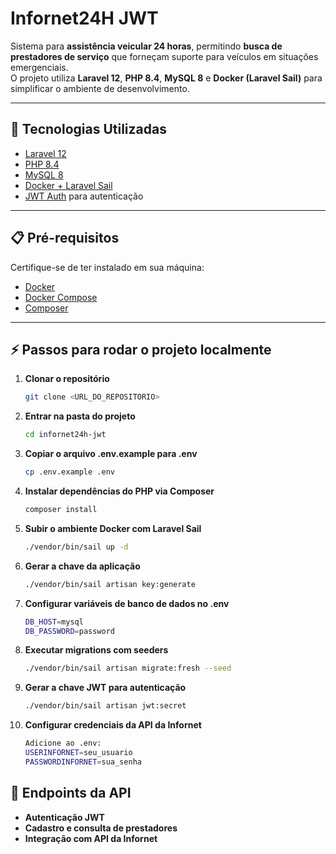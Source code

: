 # Infornet24H JWT

Sistema para **assistência veicular 24 horas**, permitindo **busca de prestadores de serviço** que forneçam suporte para veículos em situações emergenciais.  
O projeto utiliza **Laravel 12**, **PHP 8.4**, **MySQL 8** e **Docker (Laravel Sail)** para simplificar o ambiente de desenvolvimento.

---

## 🚀 Tecnologias Utilizadas

- [Laravel 12](https://laravel.com)
- [PHP 8.4](https://www.php.net)
- [MySQL 8](https://www.mysql.com)
- [Docker + Laravel Sail](https://laravel.com/docs/sail)
- [JWT Auth](https://jwt.io) para autenticação

---

## 📋 Pré-requisitos

Certifique-se de ter instalado em sua máquina:

- [Docker](https://docs.docker.com/get-docker/)
- [Docker Compose](https://docs.docker.com/compose/)
- [Composer](https://getcomposer.org/)

---

## ⚡ Passos para rodar o projeto localmente

1. **Clonar o repositório**
   ```bash
   git clone <URL_DO_REPOSITORIO>

2. **Entrar na pasta do projeto**
   ```bash
   cd infornet24h-jwt

3. **Copiar o arquivo .env.example para .env**
   ```bash
   cp .env.example .env

4. **Instalar dependências do PHP via Composer**
   ```bash
   composer install

5. **Subir o ambiente Docker com Laravel Sail**
   ```bash
   ./vendor/bin/sail up -d

6. **Gerar a chave da aplicação**
   ```bash
   ./vendor/bin/sail artisan key:generate

7. **Configurar variáveis de banco de dados no .env**
   ```bash
   DB_HOST=mysql
   DB_PASSWORD=password

8. **Executar migrations com seeders**
   ```bash
   ./vendor/bin/sail artisan migrate:fresh --seed

9. **Gerar a chave JWT para autenticação**
   ```bash
   ./vendor/bin/sail artisan jwt:secret

10. **Configurar credenciais da API da Infornet**
    ```bash
    Adicione ao .env:
    USERINFORNET=seu_usuario
    PASSWORDINFORNET=sua_senha

## 📡 Endpoints da API

- **Autenticação JWT**
- **Cadastro e consulta de prestadores**
- **Integração com API da Infornet**
